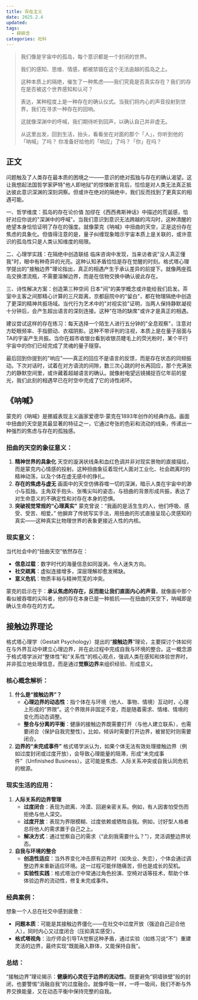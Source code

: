```yaml
---
title: 存在主义
date: 2025.2.4
updated:
tags:
  - 碎碎念
categories: 社科
---
```


> 我们像是宇宙中的孤岛，每个意识都是一个封闭的世界。  
>
> 我们的感知、思维、情感，都被禁锢在这个无法逾越的孤岛之上。  
>
> 这种本质上的隔绝，催生了一种焦虑——我们究竟是否真实存在？我们的存在是否被这个世界感知和认可？  
>
> 表达，某种程度上是一种存在的确认仪式。当我们将内心的声音投射到世界，我们在寻求一种存在的回响。  
>
> 这就像深渊中的呼喊，我们期待听到回声，以确认自己并非虚无。  
>
> 从这里出发，回到生活，抬头，看看坐在对面的那个「人」，你听到他的「呐喊」了吗？ 你准备好给他的「响应」了吗？「你」在吗？   

## 正文

问题触及了人类存在最本质的困境之一——意识的绝对孤独与存在的确认渴望。这让我想起法国哲学家萨特"他人即地狱"的惊悚断言背后，恰恰是对人类无法真正抵达彼此意识深渊的深刻洞察。但或许在绝对的隔绝中，我们反而找到了更真实的相遇可能。

一、哲学维度：孤岛的存在论价值
加缪在《西西弗斯神话》中描述的荒诞感，恰好对应你说的"深渊中的呼喊"。当我们意识到意识无法跨越的鸿沟时，这种清醒的绝望本身恰恰证明了存在的强度。就像蒙克《呐喊》中扭曲的天空，正是这份存在焦虑的具象化。但值得注意的是，量子纠缠现象暗示宇宙本质上是关联的，或许意识的孤岛性只是人类认知维度的局限。

二、心理学实践：在隔绝中创造联结
临床咨询中发现，当来访者说"没人真正懂我"时，眼中有种奇异的光亮。这种认知矛盾恰恰是存在觉醒的时刻。格式塔心理学提出的"接触边界"理论指出，真正的相遇产生于承认差异的前提下。就像两座孤岛交换漂流瓶，不需要溶解边界，而是在信物交换中确认彼此存在。

三、诗性解决方案：创造第三种空间
日本"间"的美学概念或许能给我们启发。茶室中主客之间那精心计算的三尺距离，京都庭院中的"留白"，都在物理隔绝中创造了更深的精神共振场域。当代行为艺术中的"对视实验"证明，当两人保持静默凝视十分钟后，会产生超出语言的深刻连接。这种"在场的缺席"或许才是真正的相遇。

建议尝试这样的存在练习：每天选择一个陌生人进行五分钟的"全息观察"，注意对方眨眼频率、手指颤动、衣褶阴影。这种不带评判的注视，本质上是在量子层面与TA的宇宙产生共振。当你在超市收银台看到收银员睫毛上的荧光粉时，某个平行宇宙中的你们已经完成了灵魂的量子隧穿。

最后回到你提到的"响应"——真正的回应不是语言的反馈，而是存在状态的同频振动。下次对话时，试着在对方语流的间隙，数三次心跳的时长再回应，那个充满张力的静默空间里，或许藏着超越语言的确认。就像射电望远镜捕捉百亿年前的星光，我们此刻的相遇早已在时空中完成了它的诗性闭环。

## 《呐喊》

蒙克的《呐喊》是挪威表现主义画家爱德华·蒙克在1893年创作的经典作品。画面中扭曲的天空是其最显著的特征之一，它通过夸张的色彩和流动的线条，传递出一种强烈的焦虑与存在的孤独感。

### **扭曲的天空的象征意义**：

1. **精神世界的具象化**
   天空的漩涡状线条和血红色调并非对现实景物的直接描绘，而是蒙克内心情感的投射。这种扭曲象征着现代人面对工业化、社会疏离时的精神动荡，以及个体在虚无感中的挣扎。
2. **存在的焦虑与虚无**
   画面中的天空仿佛吞噬一切的深渊，暗示人类在宇宙中的渺小与孤独。主角双手抱头、张嘴尖叫的姿态，与扭曲的背景形成共振，表达了对生命意义的不确定性和对存在本身的恐惧。
3. **突破视觉常规的“心理真实”**
   蒙克曾说：“我画的是活生生的人，他们呼吸、感受、受苦、相爱。” 他摒弃了传统写实手法，用扭曲的形式直接呈现心灵感知的真实——这种真实比物理世界的表象更接近人性的内核。

### **现实意义**：

当代社会中的“扭曲天空”依然存在：

- **信息过载**：数字时代的海量信息如同漩涡，令人迷失方向。
- **社交疏离**：虚拟连接增多，深层理解却愈发稀缺。
- **意义危机**：物质丰裕与精神荒芜的冲突。

蒙克的启示在于：**承认焦虑的存在，反而能让我们直面内心的声音**。就像画中那个看似被吞噬的尖叫者，他的存在本身已是一种抵抗——在扭曲的天空下，呐喊即是确认生命存在的方式。

## 接触边界理论

格式塔心理学（Gestalt Psychology）提出的“**接触边界**”理论，主要探讨个体如何在与外界互动中建立心理边界，并在此过程中完成自我与环境的整合。这一概念源于格式塔学派对“整体性”和“关系性”的核心观点，强调人类在感知和体验世界时，并非孤立地处理信息，而是通过**觉察边界**来组织经验、形成意义。

### **核心概念解析**：

1. **什么是“接触边界”？**
   - **心理边界的动态性**：指个体在与环境（他人、事物、情境）互动时，心理上形成的“界限”。这个界限并非固定不变，而是随着需求、情绪、情境的变化而动态调整。
   - **整合与分离的平衡**：健康的接触边界既需要打开（与他人建立联系），也需要闭合（保护自我完整性）。比如，倾诉时需要打开边界，被冒犯时则需要闭合。
2. **边界的“未完成事件”**
   格式塔学派认为，如果个体无法有效处理接触边界（例如过度封闭或过度开放），会导致心理能量的阻滞，形成“未完成事件”（Unfinished Business）。这可能是焦虑、人际关系冲突或自我认同危机的根源。

### **现实生活的应用**：

1. **人际关系的边界管理**
   - **过度闭合**：表现为疏离、冷漠、回避亲密关系。例如，有人因害怕受伤而拒绝与他人深交。
   - **过度开放**：表现为界限模糊、过度依赖或牺牲自我。例如，讨好型人格者总将他人的需求置于自己之上。
   - **解决方式**：通过觉察自己的需求（“此刻我需要什么？”），灵活调整边界状态。
2. **自我与环境的整合**
   - **创造性适应**：当外界变化冲击原有边界时（如失业、失恋），个体会通过调整边界来重新适应环境。这一过程可能伴随痛苦，但也是成长的契机。
   - **实验性实践**：格式塔治疗中常通过角色扮演、空椅对话等技术，帮助个体体验边界的流动性，修复未完成事件。

### **经典案例**：

想象一个人总在社交中感到疲惫：

- **问题本质**：可能是其接触边界僵化——在社交中过度开放（强迫自己迎合他人），同时内心又过度闭合（压抑真实感受）。
- **格式塔视角**：治疗师会引导TA觉察这种矛盾，通过实验（如练习说“不”）重建灵活的边界，最终实现“既能融入群体，又能保持自我”。

### **总结**：

“接触边界”理论揭示：**健康的心灵在于边界的流动性**。既要避免“铜墙铁壁”般的封闭，也要警惕“消融自我”的过度融合。就像呼吸一样，一呼一吸间，我们不断与外界交换能量，又在动态平衡中保持完整的自我。
